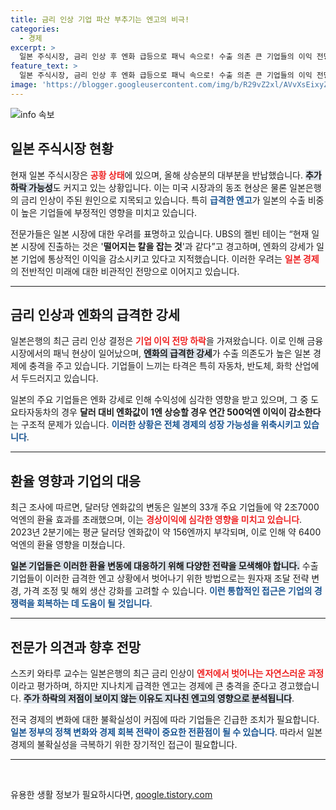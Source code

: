 ```yaml
---
title: 금리 인상 기업 파산 부추기는 엔고의 비극!
categories:
  - 경제
excerpt: >
  일본 주식시장, 금리 인상 후 엔화 급등으로 패닉 속으로! 수출 의존 큰 기업들의 이익 전망이 어두워지며 추가 하락 우려가 가시화되고 있다. 비상 신호가 켜진 일본 경제, 과연 투자자들은 안전지대를 찾을 수 있을까?
feature_text: >
  일본 주식시장, 금리 인상 후 엔화 급등으로 패닉 속으로! 수출 의존 큰 기업들의 이익 전망이 어두워지며 추가 하락 우려가 가시화되고 있다. 비상 신호가 켜진 일본 경제, 과연 투자자들은 안전지대를 찾을 수 있을까?
image: 'https://blogger.googleusercontent.com/img/b/R29vZ2xl/AVvXsEixyZcFfHzMRdzZMjFBmAUKJYCLCGyLL1o632UiGVXcaFdKo_bkvkuCioo0uUKlGfBVcT3P84aROyZIXSBEx3Aw5nCQ3pTgDom1WDC4m8eifvWiAmWEEVb4x6G_l8C0QH225ldMjyaFvpxGEBGNO37VmDTDMHGhJPq73UglMfDca1-0aw/s1600/blogspot.png'
---
```


<p><img src="https://blogger.googleusercontent.com/img/b/R29vZ2xl/AVvXsEixyZcFfHzMRdzZMjFBmAUKJYCLCGyLL1o632UiGVXcaFdKo_bkvkuCioo0uUKlGfBVcT3P84aROyZIXSBEx3Aw5nCQ3pTgDom1WDC4m8eifvWiAmWEEVb4x6G_l8C0QH225ldMjyaFvpxGEBGNO37VmDTDMHGhJPq73UglMfDca1-0aw/s1600/blogspot.png" alt="info 속보" /></p>

<h2 data-ke-size="size26">일본 주식시장 현황</h2>

<p data-ke-size="size16">현재 일본 주식시장은 <b><span style="color: #ee2323;">공황 상태</span></b>에 있으며, 올해 상승분의 대부분을 반납했습니다. <b><span style="background-color: #21538527;">추가 하락 가능성</span></b>도 커지고 있는 상황입니다. 이는 미국 시장과의 동조 현상은 물론 일본은행의 금리 인상이 주된 원인으로 지목되고 있습니다. 특히 <b><span style="color: #1a5490;">급격한 엔고</span></b>가 일본의 수출 비중이 높은 기업들에 부정적인 영향을 미치고 있습니다.</p>

<p data-ke-size="size16">전문가들은 일본 시장에 대한 우려를 표명하고 있습니다. UBS의 켈빈 테이는 “현재 일본 시장에 진출하는 것은 '<b>떨어지는 칼을 잡는 것</b>'과 같다”고 경고하며, 엔화의 강세가 일본 기업에 통상적인 이익을 감소시키고 있다고 지적했습니다. 이러한 우려는 <b><span style="color: #ee2323;">일본 경제</span></b>의 전반적인 미래에 대한 비관적인 전망으로 이어지고 있습니다.</p>

<hr>

<h2 data-ke-size="size26">금리 인상과 엔화의 급격한 강세</h2>

<p data-ke-size="size16">일본은행의 최근 금리 인상 결정은 <b><span style="color: #ee2323;">기업 이익 전망 하락</span></b>을 가져왔습니다. 이로 인해 금융시장에서의 패닉 현상이 일어났으며, <b><span style="background-color: #21538527;">엔화의 급격한 강세</span></b>가 수출 의존도가 높은 일본 경제에 충격을 주고 있습니다. 기업들이 느끼는 타격은 특히 자동차, 반도체, 화학 산업에서 두드러지고 있습니다.</p>

<p data-ke-size="size16">일본의 주요 기업들은 엔화 강세로 인해 수익성에 심각한 영향을 받고 있으며, 그 중 도요타자동차의 경우 <b>달러 대비 엔화값이 1엔 상승할 경우 연간 500억엔 이익이 감소한다</b>는 구조적 문제가 있습니다. <b><span style="color: #1a5490;">이러한 상황은 전체 경제의 성장 가능성을 위축시키고 있습니다</span></b>.</p>

<hr>

<h2 data-ke-size="size26">환율 영향과 기업의 대응</h2>

<p data-ke-size="size16">최근 조사에 따르면, 달러당 엔화값의 변동은 일본의 33개 주요 기업들에 약 2조7000억엔의 환율 효과를 초래했으며, 이는 <b><span style="color: #ee2323;">경상이익에 심각한 영향을 미치고 있습니다</span></b>. 2023년 2분기에는 평균 달러당 엔화값이 약 156엔까지 부각되며, 이로 인해 약 6400억엔의 환율 영향을 미쳤습니다.</p>

<p data-ke-size="size16"><b><span style="background-color: #21538527;">일본 기업들은 이러한 환율 변동에 대응하기 위해 다양한 전략을 모색해야 합니다.</span></b> 수출 기업들이 이러한 급격한 엔고 상황에서 벗어나기 위한 방법으로는 원자재 조달 전략 변경, 가격 조정 및 해외 생산 강화를 고려할 수 있습니다. <b><span style="color: #1a5490;">이런 통합적인 접근은 기업의 경쟁력을 회복하는 데 도움이 될 것입니다</span></b>.</p>

<hr>

<h2 data-ke-size="size26">전문가 의견과 향후 전망</h2>

<p data-ke-size="size16">스즈키 와타루 교수는 일본은행의 최근 금리 인상이 <b><span style="color: #ee2323;">엔저에서 벗어나는 자연스러운 과정</span></b>이라고 평가하며, 하지만 지나치게 급격한 엔고는 경제에 큰 충격을 준다고 경고했습니다. <b><span style="background-color: #21538527;">주가 하락의 저점이 보이지 않는 이유도 지나친 엔고의 영향으로 분석됩니다</span></b>.</p>

<p data-ke-size="size16">전국 경제의 변화에 대한 불확실성이 커짐에 따라 기업들은 긴급한 조치가 필요합니다. <b><span style="color: #1a5490;">일본 정부의 정책 변화와 경제 회복 전략이 중요한 전환점이 될 수 있습니다</span></b>. 따라서 일본 경제의 불확실성을 극복하기 위한 장기적인 접근이 필요합니다.</p>

<hr>

<p data-ke-size="size16">&nbsp;</p>
유용한 생활 정보가 필요하시다면, <a href="https://qoogle.tistory.com" rel="dofollow">qoogle.tistory.com</a>


